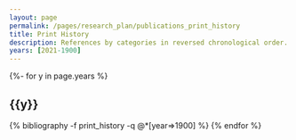 ```yaml
---
layout: page
permalink: /pages/research_plan/publications_print_history
title: Print History
description: References by categories in reversed chronological order. generated by jekyll-scholar.
years: [2021-1900]
---
```

<!-- _pages/publications.md -->
<div class="publications">

{%- for y in page.years %}
  <h2 class="year">{{y}}</h2>
  {% bibliography -f print_history -q @*[year=>1900] %}
{% endfor %}

</div>
